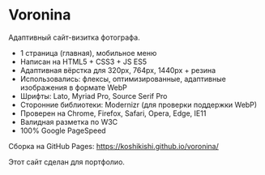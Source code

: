 # Voronina
Адаптивный сайт-визитка фотографа.

* 1 страница (главная), мобильное меню 
* Написан на HTML5 + CSS3 + JS ES5
* Адаптивная вёрстка для 320px, 764px, 1440px + резина
* Использовались: флексы, оптимизированные, адаптивные изображения в формате WebP
* Шрифты: Lato, Myriad Pro, Source Serif Pro
* Сторонние библиотеки: Modernizr (для проверки поддержки WebP)
* Проверен на Chrome, Firefox, Safari, Opera, Edge, IE11
* Валидная разметка по W3C
* 100% Google PageSpeed

Сборка на GitHub Pages: https://koshikishi.github.io/voronina/

Этот сайт сделан для портфолио.
